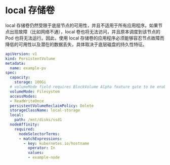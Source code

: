 # local 存储卷

local 存储卷仍然受限于底层节点的可用性，并且不适用于所有应用程序。如果节点出现故障（比如网络不通），local 卷也将无法访问，并且原本调度到该节点的 Pod 也将无法运行。因此，使用 local 存储卷的应用程序必须能够容忍节点故障而降低的可用性以及潜在的数据丢失，具体取决于底层磁盘的持久性特征。

```yaml
apiVersion: v1
kind: PersistentVolume
metadata:
  name: example-pv
spec:
  capacity:
    storage: 100Gi
  # volumeMode field requires BlockVolume Alpha feature gate to be enabled.
  volumeMode: Filesystem
  accessModes:
  - ReadWriteOnce
  persistentVolumeReclaimPolicy: Delete
  storageClassName: local-storage
  local:
    path: /mnt/disks/ssd1
  nodeAffinity:
    required:
      nodeSelectorTerms:
      - matchExpressions:
        - key: kubernetes.io/hostname
          operator: In
          values:
          - example-node
```
